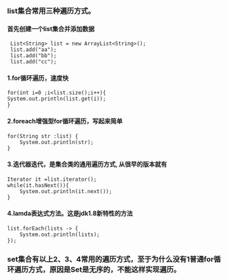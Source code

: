 ### list集合常用三种遍历方式。
#### 首先创建一个list集合并添加数据
```
 List<String> list = new ArrayList<String>();
 list.add("aa");
 list.add("bb");
 list.add("cc");
```
#### 1.for循环遍历，速度快  
```
for(int i=0 ;i<list.size();i++){
System.out.println(list.get(i));
}
```
#### 2.foreach增强型for循环遍历，写起来简单  
```
for(String str :list) {
    System.out.println(str);
}
```
#### 3.迭代器迭代，是集合类的通用遍历方式, 从很早的版本就有
```
Iterator it =list.iterator();
while(it.hasNext()){
    System.out.println(it.next());
}
```
#### 4.lamda表达式方法。这是jdk1.8新特性的方法
```
list.forEach(lists -> {
    System.out.println(lists);
});
```

### set集合有以上2、3、4常用的遍历方式，至于为什么没有1普通for循环遍历方式，原因是Set是无序的，不能这样实现遍历。

